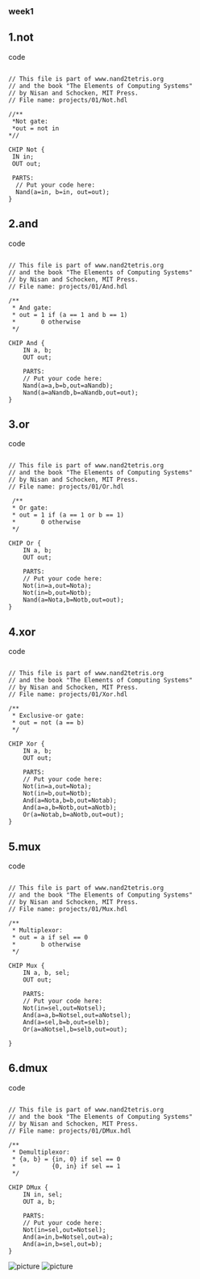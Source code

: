 ### week1
## 1.not
code
<pre><code>
// This file is part of www.nand2tetris.org
// and the book "The Elements of Computing Systems"
// by Nisan and Schocken, MIT Press.
// File name: projects/01/Not.hdl

//**
 *Not gate:
 *out = not in
*//

CHIP Not {
 IN in;
 OUT out;

 PARTS:
  // Put your code here:
  Nand(a=in, b=in, out=out);
}
</code></pre>
## 2.and
code
<pre><code>
// This file is part of www.nand2tetris.org
// and the book "The Elements of Computing Systems"
// by Nisan and Schocken, MIT Press.
// File name: projects/01/And.hdl

/**
 * And gate: 
 * out = 1 if (a == 1 and b == 1)
 *       0 otherwise
 */

CHIP And {
    IN a, b;
    OUT out;

    PARTS:
    // Put your code here:
    Nand(a=a,b=b,out=aNandb);
    Nand(a=aNandb,b=aNandb,out=out);
}
</code></pre>
## 3.or
code
<pre><code>
// This file is part of www.nand2tetris.org
// and the book "The Elements of Computing Systems"
// by Nisan and Schocken, MIT Press.
// File name: projects/01/Or.hdl

 /**
 * Or gate:
 * out = 1 if (a == 1 or b == 1)
 *       0 otherwise
 */

CHIP Or {
    IN a, b;
    OUT out;

    PARTS:
    // Put your code here:
    Not(in=a,out=Nota);
    Not(in=b,out=Notb);
    Nand(a=Nota,b=Notb,out=out);
}
</code></pre>
## 4.xor
code
<pre><code>
// This file is part of www.nand2tetris.org
// and the book "The Elements of Computing Systems"
// by Nisan and Schocken, MIT Press.
// File name: projects/01/Xor.hdl

/**
 * Exclusive-or gate:
 * out = not (a == b)
 */

CHIP Xor {
    IN a, b;
    OUT out;

    PARTS:
    // Put your code here:
    Not(in=a,out=Nota);
    Not(in=b,out=Notb);
    And(a=Nota,b=b,out=Notab);
    And(a=a,b=Notb,out=aNotb);
    Or(a=Notab,b=aNotb,out=out);
}
</code></pre>
## 5.mux
code
<pre><code>
// This file is part of www.nand2tetris.org
// and the book "The Elements of Computing Systems"
// by Nisan and Schocken, MIT Press.
// File name: projects/01/Mux.hdl

/** 
 * Multiplexor:
 * out = a if sel == 0
 *       b otherwise
 */

CHIP Mux {
    IN a, b, sel;
    OUT out;

    PARTS:
    // Put your code here:
    Not(in=sel,out=Notsel);
    And(a=a,b=Notsel,out=aNotsel);
    And(a=sel,b=b,out=selb);
    Or(a=aNotsel,b=selb,out=out);

}
</code></pre>
## 6.dmux
code
<pre><code>
// This file is part of www.nand2tetris.org
// and the book "The Elements of Computing Systems"
// by Nisan and Schocken, MIT Press.
// File name: projects/01/DMux.hdl

/**
 * Demultiplexor:
 * {a, b} = {in, 0} if sel == 0
 *          {0, in} if sel == 1
 */

CHIP DMux {
    IN in, sel;
    OUT a, b;

    PARTS:
    // Put your code here:
    Not(in=sel,out=Notsel);
    And(a=in,b=Notsel,out=a);
    And(a=in,b=sel,out=b);
}
</code></pre>
![picture](https://github.com/hung890202/co109a/blob/master/picture/S__233947138.jpg)
![picture](https://github.com/hung890202/co109a/blob/master/picture/S__233947140.jpg)
